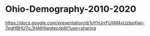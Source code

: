 # Ohio-Demography-2010-2020

https://docs.google.com/presentation/d/1oYHJrrFUIjM4xUzbpXjwi-7pgHBHU7o_1HAtHlwgteo/edit?usp=sharing
